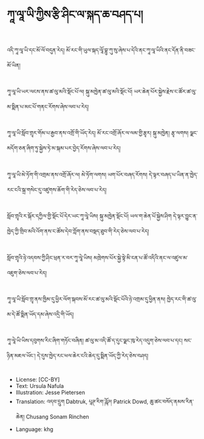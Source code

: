 # ཀཱ་ལཱ་ཡི་ཀྱིས་རྩི་ཤིང་ལ་སྐད་ཆ་བཤད་པ།

##
འདི་ཀཱ་ལཱ་ཡི་དང་མོ་ལོ་བདུན་རེད། མོ་རང་གི་ཡུལ་སྐད་ལཱོ་བྷུ་ཀུ་སུ་ཞེས་པ་དེའི་ནང་ཀཱ་ལཱ་ཡིའི་ནང་དོན་ནི་བཟང་མོ་ཡིན།

##
ཀཱ་ལཱ་ཡི་ཡར་ལངས་ནས་ཚ་ལུ་མའི་སྡོང་པོ་ལ། སྐུ་མཁྱེན་ཚ་ལུ་མའི་སྡོང་པོ། ཡར་ཆེན་པོར་སྐྱེས་རྗེས་ང་ཚོར་ཚ་ལུ་མ་སྨིན་པ་མང་པོ་གནང་རོགས་ཞེས་ལབ་པ་རེད།

##
ཀཱ་ལཱ་ཡི་སློབ་གྲྭར་གོམ་པ་རྒྱབ་ནས་འགྲོ་གི་ཡོད་རེད། མོ་རང་འགྲོ་ཞོར་ལ་ལམ་གྱི་རྩྭར། སྐུ་མཁྱེན། རྩྭ་ལགས། ལྗང་མདོག་ཅན་ཞིག་ཏུ་སྐྱེས་ཏེ་མ་སྐམ་པར་བྱེད་རོགས་ཞེས་ལབ་པ་རེད།

##
ཀཱ་ལཱ་ཡི་མེ་ཏོག་གི་འགྲམ་ནས་འགྲོ་ཞོར་ལ། མེ་ཏོག་ལགས། ཡག་པོར་བཞད་རོགས། དེ་ལྟར་བཞད་པ་ཡིན་ན་ཁྱེད་རང་ངའི་སྐྲ་གསེང་དུ་འཛུགས་ཆོག་གི་རེད་ཅེས་ལབ་པ་རེད།

##
སློབ་གྲྭའི་ར་སྐོར་དཀྱིལ་གྱི་སྡོང་པོ་དེར་ཡང་ཀཱ་ལཱེ་ཡིས། སྐུ་མཁྱེན་སྡོང་པོ། ཡལ་ག་ཆེན་པོ་སྐྱེས་ཤིག དེ་ལྟར་བྱུང་ན་ཁྱེད་ཀྱི་གྲིབ་མའི་འོག་ནས་ང་ཚོས་དེབ་ཀློག་ནས་བསྡད་ཐུབ་གི་རེད་ཅེས་ལབ་པ་རེད།

##
སློབ་གྲྭའི་ཉེ་འདབས་ཀྱི་ཤིང་ཕྲན་ར་བར་ཀཱ་ལཱེ་ཡིས། མཁྲེགས་པོར་སྐྱེ་སྟེ་མི་ངན་པ་ཚོ་འདིའི་ནང་ལ་འཛུལ་མ་འཇུག་ཅེས་ལབ་པ་རེད།

##
ཀཱ་ལཱ་ཡི་སློབ་གྲྭ་ནས་ཁྱིམ་དུ་ཕྱིར་ལོག་སྐབས་མོ་རང་ཚ་ལུ་མའི་སྡོང་པོའི་ཉེ་འགྲམ་དུ་ཕྱིན་ནས། ཁྱེད་རང་གི་ཚ་ལུ་མ་དེ་ཚོ་སྨིན་ཡོད་དམ་ཞེས་འདྲི་གི་ཡོད།

##
ཀཱ་ལཱེ་ཡི་ཡིས་དབུགས་རིང་ཞིག་གཏོང་བཞིན། ཚ་ལུ་མ་འདི་ཚོ་ད་དུང་ལྗང་ཁུ་རེད་འདུག་ཅེས་ལབ་པ་དང། སང་ཉིན་མཇལ་ཡོང་། དེ་དུས་ཁྱེད་རང་ཕལ་ཆེར་ངའི་ཆེད་དུ་སྨིན་ཡོད་ཀྱི་རེད་ཅེས་བཤད།

##
* License: [CC-BY]
* Text: Ursula Nafula
* Illustration: Jesse Pietersen
* Translation: འདབ་དྲུག Dabtruk, པཱཊ་རིག་ཌཱོཌ། Patrick Dowd, ཆུ་ཚང་བསོད་ནམས་རིན་ཆེན། Chusang Sonam Rinchen
* Language: khg
